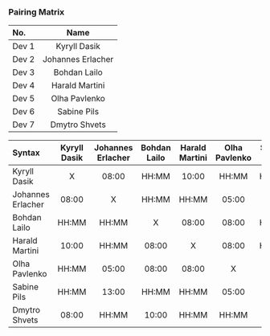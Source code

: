 ### Pairing Matrix

| No.              | Name                  | 
| :---             | :----:                |
| Dev 1            | Kyryll Dasik          |
| Dev 2            | Johannes Erlacher     |
| Dev 3            | Bohdan Lailo          |
| Dev 4            | Harald Martini        |
| Dev 5            | Olha Pavlenko         |
| Dev 6            | Sabine Pils           |
| Dev 7            | Dmytro Shvets         |

| Syntax             | Kyryll Dasik | Johannes Erlacher | Bohdan Lailo | Harald Martini | Olha Pavlenko | Sabine Pils | Dmytro Shvets |
| :---               | :----:       | :----:            | :----:       | :----:         | :----:        | :----:      | :----:        |
| Kyryll Dasik       | X            | 08:00             | HH:MM        | 10:00          | HH:MM         | HH:MM       | 08:00         |
| Johannes Erlacher  | 08:00        | X                 | HH:MM        | HH:MM          | 05:00         | 13:00       | HH:MM         |
| Bohdan Lailo       | HH:MM        | HH:MM             | X            | 08:00          | 08:00         | HH:MM       | 10:00         |
| Harald Martini     | 10:00        | HH:MM             | 08:00        | X              | 08:00         | HH:MM       | HH:MM         |
| Olha Pavlenko      | HH:MM        | 05:00             | 08:00        | 08:00          | X             | 05:00       | HH:MM         |
| Sabine Pils        | HH:MM        | 13:00             | HH:MM        | HH:MM          | 05:00         | X           | 08:00         |
| Dmytro Shvets      | 08:00        | HH:MM             | 10:00        | HH:MM          | HH:MM         | 08:00       | X             |

